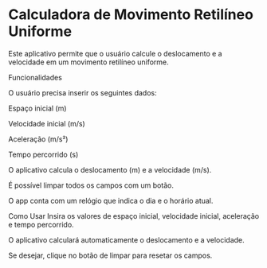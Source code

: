 # Calculadora de Movimento Retilíneo Uniforme
Este aplicativo permite que o usuário calcule o deslocamento e a velocidade em um movimento retilíneo uniforme.

Funcionalidades

O usuário precisa inserir os seguintes dados:

Espaço inicial (m)

Velocidade inicial (m/s)

Aceleração (m/s²) 

Tempo percorrido (s)

O aplicativo calcula o deslocamento (m) e a velocidade (m/s).

É possível limpar todos os campos com um botão.

O app conta com um relógio que indica o dia e o horário atual.

Como Usar
Insira os valores de espaço inicial, velocidade inicial, aceleração e tempo percorrido.

O aplicativo calculará automaticamente o deslocamento e a velocidade.

Se desejar, clique no botão de limpar para resetar os campos.
